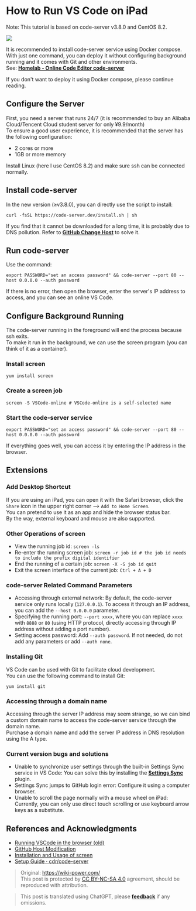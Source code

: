 # How to Run VS Code on iPad

Note: This tutorial is based on code-server v3.8.0 and CentOS 8.2.

![](https://img.wiki-power.com/d/wiki-media/img/20201221140748.jpg)

It is recommended to install code-server service using Docker compose.  
With just one command, you can deploy it without configuring background running and it comes with Git and other environments.  
See: [**Homelab - Online Code Editor code-server**](https://wiki-power.com/en/Homelab-%E5%9C%A8%E7%BA%BF%E4%BB%A3%E7%A0%81%E7%BC%96%E8%BE%91%E5%99%A8code-server)

If you don't want to deploy it using Docker compose, please continue reading.

## Configure the Server

First, you need a server that runs 24/7 (it is recommended to buy an Alibaba Cloud/Tencent Cloud student server for only ¥9.9/month)  
To ensure a good user experience, it is recommended that the server has the following configuration:

- 2 cores or more
- 1GB or more memory

Install Linux (here I use CentOS 8.2) and make sure ssh can be connected normally.

## Install code-server

In the new version (≥v3.8.0), you can directly use the script to install:

```shell
curl -fsSL https://code-server.dev/install.sh | sh
```

If you find that it cannot be downloaded for a long time, it is probably due to DNS pollution. Refer to [**GitHub Change Host**](https://wiki-power.com/en/GitHub改Host) to solve it.

## Run code-server

Use the command:

```shell
export PASSWORD="set an access password" && code-server --port 80 --host 0.0.0.0 --auth password
```

If there is no error, then open the browser, enter the server's IP address to access, and you can see an online VS Code.

## Configure Background Running

The code-server running in the foreground will end the process because ssh exits.  
To make it run in the background, we can use the screen program (you can think of it as a container).

### Install screen

```shell
yum install screen
```

### Create a screen job

```shell
screen -S VSCode-online # VSCode-online is a self-selected name
```

### Start the code-server service

```shell
export PASSWORD="set an access password" && code-server --port 80 --host 0.0.0.0 --auth password
```

If everything goes well, you can access it by entering the IP address in the browser.

## Extensions

### Add Desktop Shortcut

If you are using an iPad, you can open it with the Safari browser, click the `Share` icon in the upper right corner --> `Add to Home Screen`.  
You can pretend to use it as an app and hide the browser status bar.  
By the way, external keyboard and mouse are also supported.

### Other Operations of screen

- View the running job id: `screen -ls`
- Re-enter the running screen job: `screen -r job id # the job id needs to include the prefix digital identifier`
- End the running of a certain job: `screen -X -S job id quit`
- Exit the screen interface of the current job: `Ctrl + A + D`

### code-server Related Command Parameters

- Accessing through external network: By default, the code-server service only runs locally (`127.0.0.1`). To access it through an IP address, you can add the `--host 0.0.0.0` parameter.
- Specifying the running port: `--port xxxx`, where you can replace `xxxx` with `8888` or `80` (using HTTP protocol, directly accessing through IP address without adding a port number).
- Setting access password: Add `--auth password`. If not needed, do not add any parameters or add `--auth none`.

### Installing Git

VS Code can be used with Git to facilitate cloud development.  
You can use the following command to install Git:

```shell
yum install git
```

### Accessing through a domain name

Accessing through the server IP address may seem strange, so we can bind a custom domain name to access the code-server service through the domain name.  
Purchase a domain name and add the server IP address in DNS resolution using the A type.

### Current version bugs and solutions

- Unable to synchronize user settings through the built-in Settings Sync service in VS Code: You can solve this by installing the [**Settings Sync**](https://marketplace.visualstudio.com/items?itemName=Shan.code-settings-sync) plugin.
- Settings Sync jumps to GitHub login error: Configure it using a computer browser.
- Unable to scroll the page normally with a mouse wheel on iPad: Currently, you can only use direct touch scrolling or use keyboard arrow keys as a substitute.

## References and Acknowledgments

- [Running VSCode in the browser (old)](https://wiki-power.com/en/在浏览器上运行VSCode（旧）)
- [GitHub Host Modification](https://wiki-power.com/en/GitHub改Host)
- [Installation and Usage of screen](https://www.jianshu.com/p/420569381e74)
- [Setup Guide · cdr/code-server](https://github.com/cdr/code-server/blob/v3.8.0/doc/guide.md)

> Original: <https://wiki-power.com/>  
> This post is protected by [CC BY-NC-SA 4.0](https://creativecommons.org/licenses/by/4.0/deed.en) agreement, should be reproduced with attribution.

> This post is translated using ChatGPT, please [**feedback**](https://github.com/linyuxuanlin/Wiki_MkDocs/issues/new) if any omissions.
